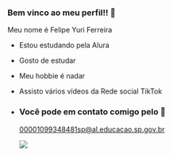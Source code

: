 ### Bem vinco ao meu perfil!! 🐉

Meu nome é Felipe Yuri Ferreira

- Estou estudando pela Alura
- Gosto de estudar
- Meu hobbie é nadar
- Assisto vários vídeos da Rede social TikTok

- ### Você pode em contato comigo pelo 📧

  00001099348481sp@al.educacao.sp.gov.br

  ![](https://media1.tenor.com/m/xmlzWhLqwQAAAAAd/ygona-moura.gif)
